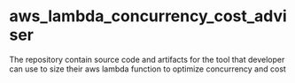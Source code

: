 # aws_lambda_concurrency_cost_adviser
The repository contain source code and artifacts for the tool that developer can use to size their aws lambda function to optimize concurrency and cost
